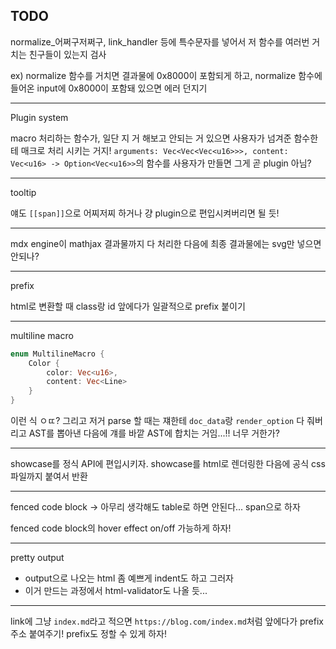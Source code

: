 ## TODO

normalize_어쩌구저쩌구, link_handler 등에 특수문자를 넣어서 저 함수를 여러번 거치는 친구들이 있는지 검사

ex) normalize 함수를 거치면 결과물에 0x8000이 포함되게 하고, normalize 함수에 들어온 input에 0x8000이 포함돼 있으면 에러 던지기

---

Plugin system

macro 처리하는 함수가, 일단 지 거 해보고 안되는 거 있으면 사용자가 넘겨준 함수한테 매크로 처리 시키는 거지! `arguments: Vec<Vec<Vec<u16>>>, content: Vec<u16> -> Option<Vec<u16>>`의 함수를 사용자가 만들면 그게 곧 plugin 아님?

---

tooltip

얘도 `[[span]]`으로 어찌저찌 하거나 걍 plugin으로 편입시켜버리면 될 듯!

---

mdx engine이 mathjax 결과물까지 다 처리한 다음에 최종 결과물에는 svg만 넣으면 안되나?

---

prefix

html로 변환할 때 class랑 id 앞에다가 일괄적으로 prefix 붙이기

---

multiline macro

```rust
enum MultilineMacro {
    Color {
        color: Vec<u16>,
        content: Vec<Line>
    }
}
```

이런 식 ㅇㄸ? 그리고 저거 parse 할 때는 쟤한테 `doc_data`랑 `render_option` 다 줘버리고 AST를 뽑아낸 다음에 걔를 바깥 AST에 합치는 거임...!! 너무 거한가?

---

showcase를 정식 API에 편입시키자. showcase를 html로 렌더링한 다음에 공식 css 파일까지 붙여서 반환

---

fenced code block -> 아무리 생각해도 table로 하면 안된다... span으로 하자

fenced code block의 hover effect on/off 가능하게 하자!

---

pretty output
- output으로 나오는 html 좀 예쁘게 indent도 하고 그러자
- 이거 만드는 과정에서 html-validator도 나올 듯...

---

link에 그냥 `index.md`라고 적으면 `https://blog.com/index.md`처럼 앞에다가 prefix 주소 붙여주기! prefix도 정할 수 있게 하자!
